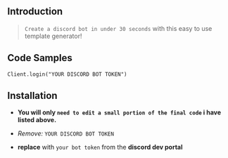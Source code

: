 ## Introduction

> `Create a discord bot in under 30 seconds` with this easy to use template generator!

## Code Samples

```
Client.login("YOUR DISCORD BOT TOKEN")

```
 



## Installation

- **You will only `need to edit a small portion of the final code` i have listed above.**

- _*Remove:*_ `YOUR DISCORD BOT TOKEN`

- **replace** with `your bot token` from the **discord dev portal**
